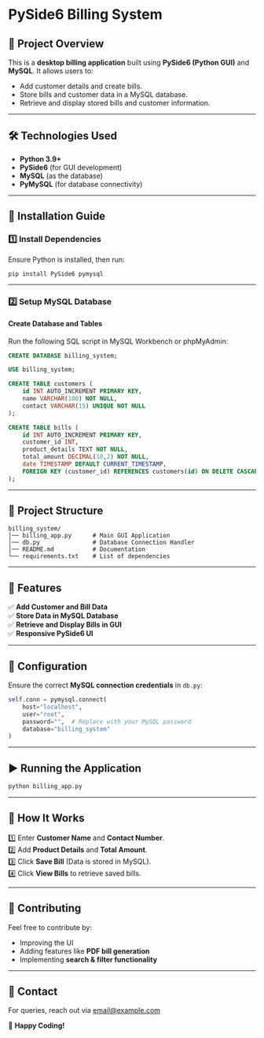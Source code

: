 
# PySide6 Billing System  

## 📌 Project Overview  
This is a **desktop billing application** built using **PySide6 (Python GUI)** and **MySQL**. It allows users to:  
- Add customer details and create bills.  
- Store bills and customer data in a MySQL database.  
- Retrieve and display stored bills and customer information.  

---

## 🛠️ Technologies Used  
- **Python 3.9+**  
- **PySide6** (for GUI development)  
- **MySQL** (as the database)  
- **PyMySQL** (for database connectivity)  

---

## 🚀 Installation Guide  

### **1️⃣ Install Dependencies**  
Ensure Python is installed, then run:  

```sh
pip install PySide6 pymysql
```

---

### **2️⃣ Setup MySQL Database**  

#### **Create Database and Tables**  
Run the following SQL script in MySQL Workbench or phpMyAdmin:  

```sql
CREATE DATABASE billing_system;

USE billing_system;

CREATE TABLE customers (
    id INT AUTO_INCREMENT PRIMARY KEY,
    name VARCHAR(100) NOT NULL,
    contact VARCHAR(15) UNIQUE NOT NULL
);

CREATE TABLE bills (
    id INT AUTO_INCREMENT PRIMARY KEY,
    customer_id INT,
    product_details TEXT NOT NULL,
    total_amount DECIMAL(10,2) NOT NULL,
    date TIMESTAMP DEFAULT CURRENT_TIMESTAMP,
    FOREIGN KEY (customer_id) REFERENCES customers(id) ON DELETE CASCADE
);
```

---

## 📂 Project Structure  

```
billing_system/
│── billing_app.py      # Main GUI Application
│── db.py               # Database Connection Handler
│── README.md           # Documentation
└── requirements.txt    # List of dependencies
```

---

## 🎯 Features  

✅ **Add Customer and Bill Data**  
✅ **Store Data in MySQL Database**  
✅ **Retrieve and Display Bills in GUI**  
✅ **Responsive PySide6 UI**  

---

## 🔧 Configuration  

Ensure the correct **MySQL connection credentials** in `db.py`:  

```python
self.conn = pymysql.connect(
    host="localhost",  
    user="root",  
    password="",  # Replace with your MySQL password  
    database="billing_system"
)
```

---

## ▶️ Running the Application  

```sh
python billing_app.py
```

---

## 📝 How It Works  

1️⃣ Enter **Customer Name** and **Contact Number**.  
2️⃣ Add **Product Details** and **Total Amount**.  
3️⃣ Click **Save Bill** (Data is stored in MySQL).  
4️⃣ Click **View Bills** to retrieve saved bills.  

---

## 🤝 Contributing  

Feel free to contribute by:  
- Improving the UI  
- Adding features like **PDF bill generation**  
- Implementing **search & filter functionality**  

---

## 📩 Contact  

For queries, reach out via [email@example.com](mailto:email@example.com)  

🚀 **Happy Coding!**  
